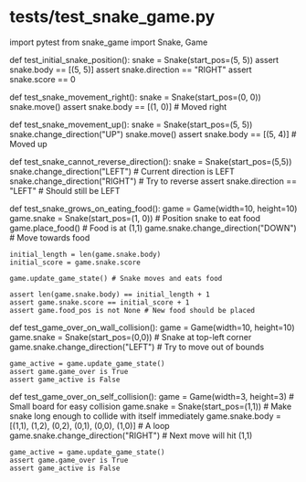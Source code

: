 
# tests/test_snake_game.py

import pytest
from snake_game import Snake, Game

def test_initial_snake_position():
    snake = Snake(start_pos=(5, 5))
    assert snake.body == [(5, 5)]
    assert snake.direction == "RIGHT"
    assert snake.score == 0

def test_snake_movement_right():
    snake = Snake(start_pos=(0, 0))
    snake.move()
    assert snake.body == [(1, 0)] # Moved right

def test_snake_movement_up():
    snake = Snake(start_pos=(5, 5))
    snake.change_direction("UP")
    snake.move()
    assert snake.body == [(5, 4)] # Moved up

def test_snake_cannot_reverse_direction():
    snake = Snake(start_pos=(5,5))
    snake.change_direction("LEFT") # Current direction is LEFT
    snake.change_direction("RIGHT") # Try to reverse
    assert snake.direction == "LEFT" # Should still be LEFT

def test_snake_grows_on_eating_food():
    game = Game(width=10, height=10)
    game.snake = Snake(start_pos=(1, 0)) # Position snake to eat food
    game.place_food() # Food is at (1,1)
    game.snake.change_direction("DOWN") # Move towards food

    initial_length = len(game.snake.body)
    initial_score = game.snake.score

    game.update_game_state() # Snake moves and eats food

    assert len(game.snake.body) == initial_length + 1
    assert game.snake.score == initial_score + 1
    assert game.food_pos is not None # New food should be placed

def test_game_over_on_wall_collision():
    game = Game(width=10, height=10)
    game.snake = Snake(start_pos=(0,0)) # Snake at top-left corner
    game.snake.change_direction("LEFT") # Try to move out of bounds

    game_active = game.update_game_state()
    assert game.game_over is True
    assert game_active is False

def test_game_over_on_self_collision():
    game = Game(width=3, height=3) # Small board for easy collision
    game.snake = Snake(start_pos=(1,1))
    # Make snake long enough to collide with itself immediately
    game.snake.body = [(1,1), (1,2), (0,2), (0,1), (0,0), (1,0)] # A loop
    game.snake.change_direction("RIGHT") # Next move will hit (1,1)

    game_active = game.update_game_state()
    assert game.game_over is True
    assert game_active is False
